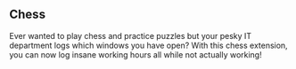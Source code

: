 ## Chess

Ever wanted to play chess and practice puzzles but your pesky IT department logs which windows you have open? With this chess extension, you can now log insane working hours all while not actually working!
